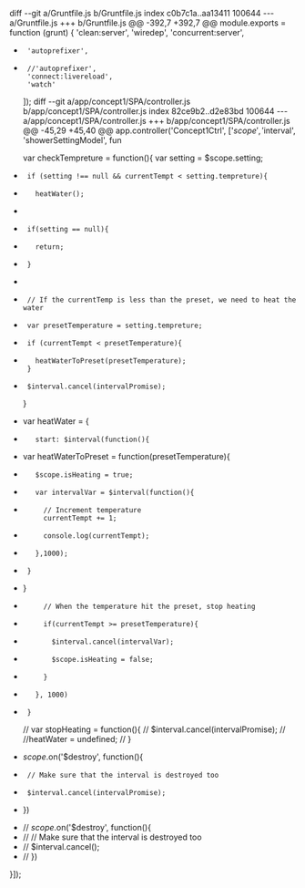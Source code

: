 diff --git a/Gruntfile.js b/Gruntfile.js
index c0b7c1a..aa13411 100644
--- a/Gruntfile.js
+++ b/Gruntfile.js
@@ -392,7 +392,7 @@ module.exports = function (grunt) {
       'clean:server',
       'wiredep',
       'concurrent:server',
-      'autoprefixer',
+      //'autoprefixer',
       'connect:livereload',
       'watch'
     ]);
diff --git a/app/concept1/SPA/controller.js b/app/concept1/SPA/controller.js
index 82ce9b2..d2e83bd 100644
--- a/app/concept1/SPA/controller.js
+++ b/app/concept1/SPA/controller.js
@@ -45,29 +45,40 @@ app.controller('Concept1Ctrl', ['$scope', '$interval', 'showerSettingModel', fun
 
     var checkTempreture = function(){
       var setting = $scope.setting;
-      if (setting !== null && currentTempt < setting.tempreture){
-        heatWater();
+
+      if(setting == null){
+        return;
+      }
+
+      // If the currentTemp is less than the preset, we need to heat the water
+      var presetTemperature = setting.tempreture;
+      if (currentTempt < presetTemperature){
+        heatWaterToPreset(presetTemperature);
       }
-      $interval.cancel(intervalPromise);
     }
 
-    var heatWater = {
-        start: $interval(function(){
+    var heatWaterToPreset = function(presetTemperature){
+        $scope.isHeating = true;
+        var intervalVar = $interval(function(){
+          // Increment temperature
           currentTempt += 1;
-          console.log(currentTempt);
-        },1000);
-      }
 
-    }
+          // When the temperature hit the preset, stop heating
+          if(currentTempt >= presetTemperature){
+            $interval.cancel(intervalVar);
+            $scope.isHeating = false;
+          }
+        }, 1000)
+      }
     // var stopHeating = function(){
     //   $interval.cancel(intervalPromise);
     //   //heatWater = undefined;
     // }
 
 
-    $scope.$on('$destroy', function(){
-      // Make sure that the interval is destroyed too
-      $interval.cancel(intervalPromise);
-    })
+    // $scope.$on('$destroy', function(){
+    //   // Make sure that the interval is destroyed too
+    //   $interval.cancel();
+    // })
 
   }]);
